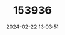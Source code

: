 ---
title: "153936"
category: "Procambarus regalis"
draft: false
date: 2024-02-22 13:03:51
languages:
  English: ["Regal Burrowing Crayfish"]
---